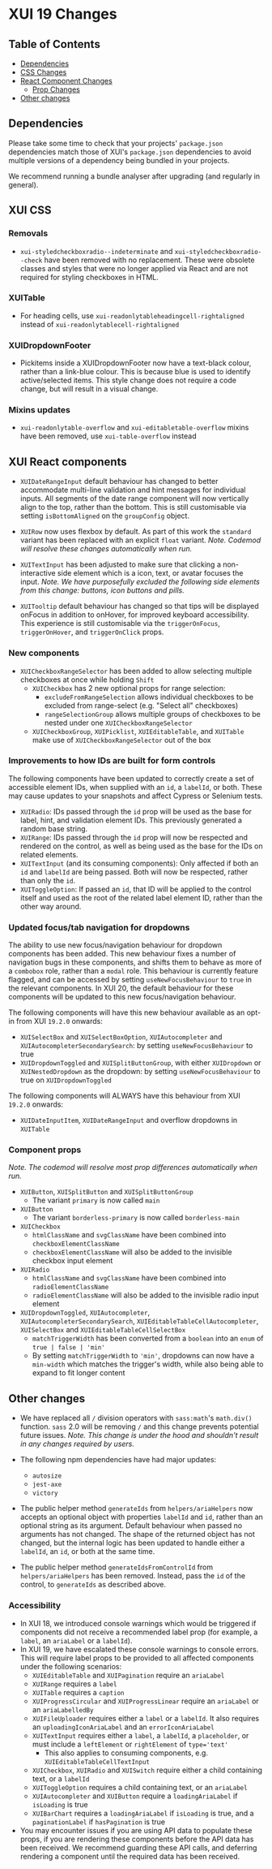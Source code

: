 # XUI 19 Changes

## Table of Contents

- [Dependencies](#Dependencies)
- [CSS Changes](#XUI-CSS)
- [React Component Changes](#XUI-React-components)
  - [Prop Changes](#Component-props)
- [Other changes](#Other-changes)

## Dependencies

Please take some time to check that your projects' `package.json` dependencies match those of XUI's `package.json` dependencies to avoid multiple versions of a dependency being bundled in your projects.

We recommend running a bundle analyser after upgrading (and regularly in general).

## XUI CSS

### Removals

- `xui-styledcheckboxradio--indeterminate` and `xui-styledcheckboxradio--check` have been removed with no replacement. These were obsolete classes and styles that were no longer applied via React and are not required for styling checkboxes in HTML.

### XUITable

- For heading cells, use `xui-readonlytableheadingcell-rightaligned` instead of `xui-readonlytablecell-rightaligned`

### XUIDropdownFooter

- Pickitems inside a XUIDropdownFooter now have a text-black colour, rather than a link-blue colour. This is because blue is used to identify active/selected items. This style change does not require a code change, but will result in a visual change.

### Mixins updates

- `xui-readonlytable-overflow` and `xui-editabletable-overflow` mixins have been removed, use `xui-table-overflow` instead

## XUI React components

- `XUIDateRangeInput` default behaviour has changed to better accommodate multi-line validation and hint messages for individual inputs. All segments of the date range component will now vertically align to the top, rather than the bottom. This is still customisable via setting `isBottomAligned` on the `groupConfig` object.

- `XUIRow` now uses flexbox by default. As part of this work the `standard` variant has been replaced with an explicit `float` variant. _Note. Codemod will resolve these changes automatically when run._

- `XUITextInput` has been adjusted to make sure that clicking a non-interactive side element which is a icon, text, or avatar focuses the input. _Note. We have purposefully excluded the following side elements from this change: buttons, icon buttons and pills._

- `XUITooltip` default behaviour has changed so that tips will be displayed onFocus in addition to onHover, for improved keyboard accessibility. This experience is still customisable via the `triggerOnFocus`, `triggerOnHover`, and `triggerOnClick` props.

### New components

- `XUICheckboxRangeSelector` has been added to allow selecting multiple checkboxes at once while holding `Shift`
  - `XUICheckbox` has 2 new optional props for range selection:
    - `excludeFromRangeSelection` allows individual checkboxes to be excluded from range-select (e.g. "Select all" checkboxes)
    - `rangeSelectionGroup` allows multiple groups of checkboxes to be nested under one `XUICheckboxRangeSelector`
  - `XUICheckboxGroup`, `XUIPicklist`, `XUIEditableTable`, and `XUITable` make use of `XUICheckboxRangeSelector` out of the box

### Improvements to how IDs are built for form controls

The following components have been updated to correctly create a set of accessible element IDs, when supplied with an `id`, a `labelId`, or both. These may cause updates to your snapshots and affect Cypress or Selenium tests.

- `XUIRadio`: IDs passed through the `id` prop will be used as the base for label, hint, and validation element IDs. This previously generated a random base string.
- `XUIRange`: IDs passed through the `id` prop will now be respected and rendered on the control, as well as being used as the base for the IDs on related elements.
- `XUITextInput` (and its consuming components): Only affected if both an `id` and `labelId` are being passed. Both will now be respected, rather than only the `id`.
- `XUIToggleOption`: If passed an `id`, that ID will be applied to the control itself and used as the root of the related label element ID, rather than the other way around.

### Updated focus/tab navigation for dropdowns

The ability to use new focus/navigation behaviour for dropdown components has been added. This new behaviour fixes a number of navigation bugs in these components, and shifts them to behave as more of a `combobox` role, rather than a `modal` role. This behaviour is currently feature flagged, and can be accessed by setting `useNewFocusBehaviour` to `true` in the relevant components. In XUI 20, the default behaviour for these components will be updated to this new focus/navigation behaviour.

The following components will have this new behaviour available as an opt-in from XUI `19.2.0` onwards:

- `XUISelectBox` and `XUISelectBoxOption`, `XUIAutocompleter` and `XUIAutocompleterSecondarySearch`: by setting `useNewFocusBehaviour` to true
- `XUIDropdownToggled` and `XUISplitButtonGroup`, with either `XUIDropdown` or `XUINestedDropdown` as the dropdown: by setting `useNewFocusBehaviour` to true on `XUIDropdownToggled`

The following components will ALWAYS have this behaviour from XUI `19.2.0` onwards:

- `XUIDateInputItem`, `XUIDateRangeInput` and overflow dropdowns in `XUITable`

### Component props

_Note. The codemod will resolve most prop differences automatically when run._

- `XUIButton`, `XUISplitButton` and `XUISplitButtonGroup`
  - The variant `primary` is now called `main`
- `XUIButton`
  - The variant `borderless-primary` is now called `borderless-main`
- `XUICheckbox`
  - `htmlClassName` and `svgClassName` have been combined into `checkboxElementClassName`
  - `checkboxElementClassName` will also be added to the invisible checkbox input element
- `XUIRadio`
  - `htmlClassName` and `svgClassName` have been combined into `radioElementClassName`
  - `radioElementClassName` will also be added to the invisible radio input element
- `XUIDropdownToggled`, `XUIAutocompleter`, `XUIAutocompleterSecondarySearch`, `XUIEditableTableCellAutocompleter`, `XUISelectBox` and `XUIEditableTableCellSelectBox`
  - `matchTriggerWidth` has been converted from a `boolean` into an `enum` of `true | false | 'min'`
  - By setting `matchTriggerWidth` to `'min'`, dropdowns can now have a `min-width` which matches the trigger's width, while also being able to expand to fit longer content

## Other changes

- We have replaced all `/` division operators with `sass:math`'s `math.div()` function. `sass` 2.0 will be removing `/` and this change prevents potential future issues. _Note. This change is under the hood and shouldn't result in any changes required by users._

- The following npm dependencies have had major updates:

  - `autosize`
  - `jest-axe`
  - `victory`

- The public helper method `generateIds` from `helpers/ariaHelpers` now accepts an optional object with properties `labelId` and `id`, rather than an optional string as its argument. Default behaviour when passed no arguments has not changed. The shape of the returned object has not changed, but the internal logic has been updated to handle either a `labelId`, an `id`, or both at the same time.
- The public helper method `generateIdsFromControlId` from `helpers/ariaHelpers` has been removed. Instead, pass the `id` of the control, to `generateIds` as described above.

### Accessibility

- In XUI 18, we introduced console warnings which would be triggered if components did not receive a recommended label prop (for example, a `label`, an `ariaLabel` or a `labelId`).
- In XUI 19, we have escalated these console warnings to console errors. This will require label props to be provided to all affected components under the following scenarios:
  - `XUIEditableTable` and `XUIPagination` require an `ariaLabel`
  - `XUIRange` requires a `label`
  - `XUITable` requires a `caption`
  - `XUIProgressCircular` and `XUIProgressLinear` require an `ariaLabel` or an `ariaLabelledBy`
  - `XUIFileUploader` requires either a `label` or a `labelId`. It also requires an `uploadingIconAriaLabel` and an `errorIconAriaLabel`
  - `XUITextInput` requires either a `label`, a `labelId`, a `placeholder`, or must include a `leftElement` or `rightElement` of `type='text'`
    - This also applies to consuming components, e.g. `XUIEditableTableCellTextInput`
  - `XUICheckbox`, `XUIRadio` and `XUISwitch` require either a child containing text, or a `labelId`
  - `XUIToggleOption` requires a child containing text, or an `ariaLabel`
  - `XUIAutocompleter` and `XUIButton` require a `loadingAriaLabel` if `isLoading` is true
  - `XUIBarChart` requires a `loadingAriaLabel` if `isLoading` is true, and a `paginationLabel` if `hasPagination` is true
- You may encounter issues if you are using API data to populate these props, if you are rendering these components before the API data has been received. We recommend guarding these API calls, and deferring rendering a component until the required data has been received.
